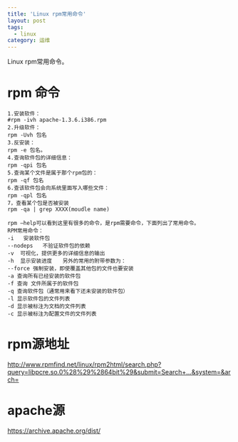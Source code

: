 ```yaml
---
title: 'Linux rpm常用命令'
layout: post
tags:
  - linux
category: 运维
---
```

Linux rpm常用命令。

<!--more-->

# rpm 命令
```shell
1.安装软件：
#rpm -ivh apache-1.3.6.i386.rpm
2.升级软件：
rpm -Uvh 包名
3.反安装：
rpm -e 包名。
4.查询软件包的详细信息：
rpm -qpi 包名
5.查询某个文件是属于那个rpm包的：
rpm -qf 包名
6.查该软件包会向系统里面写入哪些文件：
rpm -qpl 包名
7，查看某个包是否被安装 
rpm -qa | grep XXXX(moudle name)

rpm –help可以看到这里有很多的命令，是rpm需要命令，下面列出了常用命令。
RPM常用命令：       
-i   安装软件包          
--nodeps   不验证软件包的依赖　　
-v  可视化，提供更多的详细信息的输出　　
-h  显示安装进度　　另外的常用的附带参数为：　　  
--force 强制安装，即使覆盖其他包的文件也要安装      
-a 查询所有已经安装的软件包      
-f 查询 文件所属于的软件包      
-q 查询软件包（通常用来看下还未安装的软件包）      
-l 显示软件包的文件列表      
-d 显示被标注为文档的文件列表      
-c 显示被标注为配置文件的文件列表 
```


# rpm源地址
http://www.rpmfind.net/linux/rpm2html/search.php?query=libpcre.so.0%28%29%2864bit%29&submit=Search+...&system=&arch=

# apache源
https://archive.apache.org/dist/


